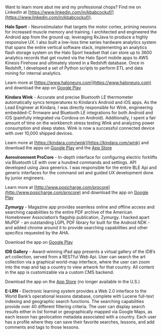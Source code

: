 Want to learn more abut me and my professional chops?  Find me on LinkedIn at [https://www.linkedin.com/in/kbabcockuf/](https://www.linkedin.com/in/kbabcockuf/).

**Halo Sport** - Neurostimulator that targets the motor cortex, priming neurons for increased muscle memory and training.  I architected and engineered the Android app from the ground up, leveraging RxJava to produce a highly responsive UX.  I also built a low-loss time series hardware analytics system that spans the entire vertical software stack, implementing an analytics flash storage system on the Halo Sport headset that can store up to 3600 analytics records that get routed via the Halo Sport mobile apps to AWS Kinesis Firehose and ultimately stored in a Redshift database.  Once in Redshift, I developed a set of Python scripts to perform ETL and data mining for internal analytics.

Learn more at [https://www.haloneuro.com](https://www.haloneuro.com) and download the app on [Google Play](https://play.google.com/store/apps/details?id=com.haloneuro.halo)

**Kindara Wink** - Accurate and precise Bluetooth LE thermometer automatically syncs temperatures to Kindara’s Android and iOS apps.  As the Lead Engineer at Kindara, I was directly responsible for Wink, engineering embedded-C firmware and Bluetooth LE integrations for both Android and iOS (painfully integrated via Cordova on Android).  Additionally, I spent a fair amount of time on the workbench stress testing Wink and analyzing power consumption and sleep states.  Wink is now a successful connected device with over 10,000 shipped devices.

Learn more at [https://kindara.com/wink](https://kindara.com/wink) and download the apps on [Google Play](https://play.google.com/store/apps/details?id=com.kindara.pgap) and the [App Store](https://itunes.apple.com/us/app/kindara-fertility-awareness/id522674372?mt=8)

**Aerovironment ProCore** - In-depth interface for configuring electric forklifts via Bluetooth LE with over a hundred commands and settings.  API developed using Java generics.  I was responsible for the entire BLE Api and generic interfaces for the command set and guided UX development done by junior engineers.  

Learn more at [http://www.posicharge.com/procore](http://www.posicharge.com/procore) and download the app on [Google Play](https://play.google.com/store/apps/details?id=com.aerovironment.ngc&hl=en)

**Zymurgy** - Magazine app provides seamless online and offline access and searching capabilities to the entire PDF archive of the American Homebrewer Association’s flagship publication, Zymurgy.  I hacked apart MuPDF - an outstanding LGPL PDF library for built for the Android NDK - and added chrome around it to provide searching capabilities and other specifics requested by the AHA.  

Download the app on [Google Play](https://play.google.com/store/apps/details?id=com.zymurgy)

**IDB Gallery** - Award-winning iPad app presents a virtual gallery of the IDB’s art collection, served from a RESTful Web Api.  User can search the art collection via a graphical world-map interface, where the user can zoom into the map and tap a country to view artwork for that country.  All content in the app is customizable via a custom CMS backend.

Download the app on the [App Store](https://itunes.apple.com/us/app/idb-gallery/id619335890) (no longer available in the U.S.)

**E-LRN** - Electronic learning system provides a Web 2.0 interface to the World Bank’s operational lessons database, complete with Lucene full-text indexing and geographic search functions.  The searching capabilities provide over 40 different filtering criteria.  The user can display search results either in list format or geographically mapped via Google Maps, as each lesson has geolocation metadata associated with a country.  Each user has a profile where they can save their favorite searches, lessons, and add comments and tags to those lessons.
